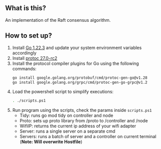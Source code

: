 ## What is this?
An implementation of the Raft consensus algorithm.

## How to set up?
1. Install [Go 1.22.3](https://go.dev/dl/) and update your system environment variables accordingly
2. Install [protoc 27.0-rc2](https://grpc.io/docs/protoc-installation/#install-pre-compiled-binaries-any-os)
3. Install the protocol compiler plugins for Go using the following commands:
   ```bash
   go install google.golang.org/protobuf/cmd/protoc-gen-go@v1.28
   go install google.golang.org/grpc/cmd/protoc-gen-go-grpc@v1.2
    ```
4. Load the powershell script to simplify executions:
   ```bash
   . ./scripts.ps1
    ```
5. Run program using the scripts, check the params inside `scripts.ps1`
   - Tidy: runs go mod tidy on controller and node
   - Proto: sets up proto library from /proto to /controller and /node
   - WifiIP: returns the current ip address of your wifi adapter
   - Server: runs a single server on a separate cmd
   - Servers: runs a batch of server and a controller on current terminal (**Note: Will overwrite Hostfile**)
